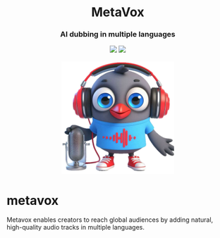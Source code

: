 <div align="center">
<h1 align="center"> MetaVox </h1> 
<h3>AI dubbing in multiple languages</br></h3>
<img src="https://img.shields.io/badge/Progress-0%25-red"> <img src="https://img.shields.io/badge/Feedback-Welcome-green">
</br>
</br>
<kbd>
<img src="https://github.com/dimastatz/metavox/blob/main/metavox.png?raw=true" width="256px"> 
</kbd>
</div>


# metavox
Metavox enables creators to reach global audiences by adding natural, high-quality audio tracks in multiple languages.
